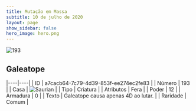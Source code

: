 ```yaml
---
title: Mutação em Massa
subtitle: 10 de julho de 2020
layout: page
show_sidebar: false
hero_image: hero.png
---
```


![193](https://cdn.keyforgegame.com/media/card_front/pt/479_193_XV5GVQRRPV64_pt.png)

## Galeatope

|----|----|
| ID | a7cacb64-7c79-4d39-853f-ee274ec2fe83 |
| Número | 193 |
| Casa | ![Saurian](https://archonarcana.com/images/thumb/9/9e/Saurian_P.png/22px-Saurian_P.png "Sauro") |
| Tipo | Criatura |
| Atributos | Fera |
| Poder | 12 |
| Armadura | 0 |
| Texto | Galeatope causa apenas 4D ao lutar. |
| Raridade | Comum |
